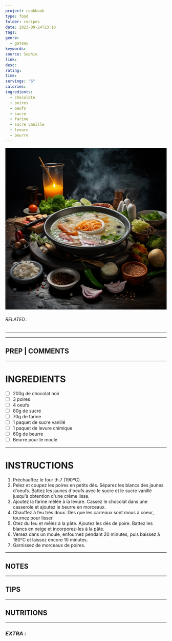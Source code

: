 ```yaml
---
project: cookbook
type: food
folder: recipes
date: 2023-09-24T23:10
tags: 
genre:
  - gateau
keywords: 
source: Sophie
link: 
desc: 
rating: 
time: 
servings: "6"
calories: 
ingredients:
  - chocolate
  - poires
  - oeufs
  - sucre
  - farine
  - sucre vanille
  - levure
  - beurre
---
```


![IMAGE](_default.png)

###### *RELATED* : 
---


---
## PREP | COMMENTS



---
# INGREDIENTS

- [ ] 200g de chocolat noir
- [ ] 3 poires
- [ ] 4 oeufs
- [ ] 80g de sucre
- [ ] 70g de farine
- [ ] 1 paquet de sucre vanillé
- [ ] 1 paquet de levure chimique
- [ ] 60g de beurre
- [ ] Beurre pour le moule

---
# INSTRUCTIONS

1. Préchauffez le four th.7 (190ºC).
2. Pelez et coupez les poires en petits dés. Séparez les blancs des jaunes d'oeufs. Battez les jaunes d'oeufs avec le sucre et le sucre vanillé jusqu'à obtention d'une crème lisse.
3. Ajoutez la farine mêlée à la levure. Cassez le chocolat dans une casserole et ajoutez le beurre en morceaux.
4. Chauffez à feu très doux. Dès que les carreaux sont mous à coeur, tournez pour lisser.
5. Otez du feu et mêlez à la pâte. Ajoutez les dés de poire. Battez les blancs en neige et incorporez-les à la pâte.
6. Versez dans un moule, enfournez pendant 20 minutes, puis baissez à 180°C et laissez encore 10 minutes.
7. Garnissez de morceaux de poires.

---
## NOTES



---
## TIPS



---
## NUTRITIONS



---
### *EXTRA* :



